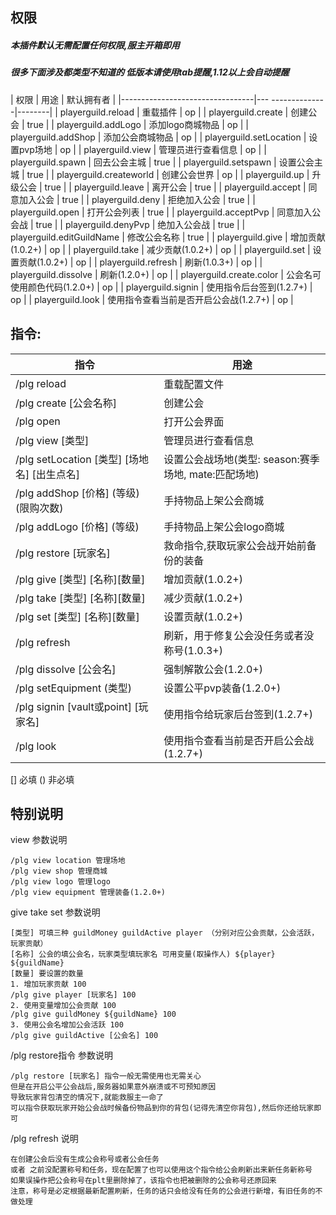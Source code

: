 ## 权限

##### 本插件默认无需配置任何权限,服主开箱即用

##### 很多下面涉及都类型不知道的 低版本请使用tab提醒,1.12以上会自动提醒

| 权限                              | 用途              | 默认拥有者  |
|---------------------------------|--- --------------|--------|
| playerguild.reload              | 重载插件            | op     |
| playerguild.create              | 创建公会            | true   |
| playerguild.addLogo             | 添加logo商城物品      | op     |
| playerguild.addShop             | 添加公会商城物品        | op     |
| playerguild.setLocation         | 设置pvp场地         | op     |
| playerguild.view                | 管理员进行查看信息       | op     |
| playerguild.spawn               | 回去公会主城          | true   |
| playerguild.setspawn            | 设置公会主城          | true   |
| playerguild.createworld         | 创建公会世界          | op     |
| playerguild.up                  | 升级公会            | true   |
| playerguild.leave               | 离开公会            | true   |
| playerguild.accept              | 同意加入公会          | true   |
| playerguild.deny                | 拒绝加入公会          | true   |
| playerguild.open                | 打开公会列表          | true   |
| playerguild.acceptPvp           | 同意加入公会战         | true   |
| playerguild.denyPvp             | 绝加入公会战          | true   |
| playerguild.editGuildName       | 修改公会名称          | true   |
| playerguild.give                | 增加贡献(1.0.2+)    | op     |
| playerguild.take                | 减少贡献(1.0.2+)    | op     |
| playerguild.set                 | 设置贡献(1.0.2+)    | op     |
| playerguild.refresh             | 刷新(1.0.3+)      | op     |
| playerguild.dissolve            | 刷新(1.2.0+)      | op     |
| playerguild.create.color        | 公会名可使用颜色代码(1.2.0+) | op |
| playerguild.signin              | 使用指令后台签到(1.2.7+) | op |
| playerguild.look              | 使用指令查看当前是否开启公会战(1.2.7+) | op |

## 指令:

| 指令                                 | 用途                                  |
|------------------------------------|-------------------------------------|
| /plg reload                        | 重载配置文件                              |
| /plg create [公会名称]                 | 创建公会                                |
| /plg open                          | 打开公会界面                              |
| /plg view  [类型]                    | 管理员进行查看信息                           |
| /plg setLocation [类型] [场地名] [出生点名] | 设置公会战场地(类型: season:赛季场地, mate:匹配场地) |
| /plg addShop  [价格] (等级) (限购次数)     | 手持物品上架公会商城                          |
| /plg addLogo  [价格] (等级)            | 手持物品上架公会logo商城                      |
| /plg restore  [玩家名]                | 救命指令,获取玩家公会战开始前备份的装备                |
| /plg give  [类型] [名称][数量]           | 增加贡献(1.0.2+)                        |
| /plg take  [类型] [名称][数量]           | 减少贡献(1.0.2+)                        |
| /plg set  [类型] [名称][数量]            | 设置贡献(1.0.2+)                        |
| /plg refresh                       | 刷新，用于修复公会没任务或者没称号(1.0.3+)           |
| /plg dissolve  [公会名]               | 强制解散公会(1.2.0+)                      |
| /plg setEquipment (类型)             | 设置公平pvp装备(1.2.0+)                   |
| /plg signin [vault或point] [玩家名]    | 使用指令给玩家后台签到(1.2.7+)                 |
| /plg look                          | 使用指令查看当前是否开启公会战(1.2.7+)             |
[] 必填 () 非必填

## 特别说明

view 参数说明  
```
/plg view location 管理场地
/plg view shop 管理商城
/plg view logo 管理logo
/plg view equipment 管理装备(1.2.0+)
```


give take set 参数说明
```
[类型] 可填三种 guildMoney guildActive player （分别对应公会贡献，公会活跃，玩家贡献）
[名称] 公会的填公会名，玩家类型填玩家名 可用变量(取操作人) ${player} ${guildName}
[数量] 要设置的数量
1. 增加玩家贡献 100
/plg give player [玩家名] 100
2. 使用变量增加公会贡献 100
/plg give guildMoney ${guildName} 100
3. 使用公会名增加公会活跃 100
/plg give guildActive [公会名] 100
```

/plg restore指令 参数说明
```
/plg restore [玩家名] 指令一般无需使用也无需关心  
但是在开启公平公会战后,服务器如果意外崩溃或不可预知原因  
导致玩家背包清空的情况下,就能救服主一命了   
可以指令获取玩家开始公会战时候备份物品到你的背包(记得先清空你背包),然后你还给玩家即可
```

/plg refresh 说明
```
在创建公会后没有生成公会称号或者公会任务
或者 之前没配置称号和任务，现在配置了也可以使用这个指令给公会刷新出来新任务新称号
如果误操作把公会称号在plt里删除掉了，该指令也把被删除的公会称号还原回来
注意，称号是必定根据最新配置刷新，任务的话只会给没有任务的公会进行新增，有旧任务的不做处理
```